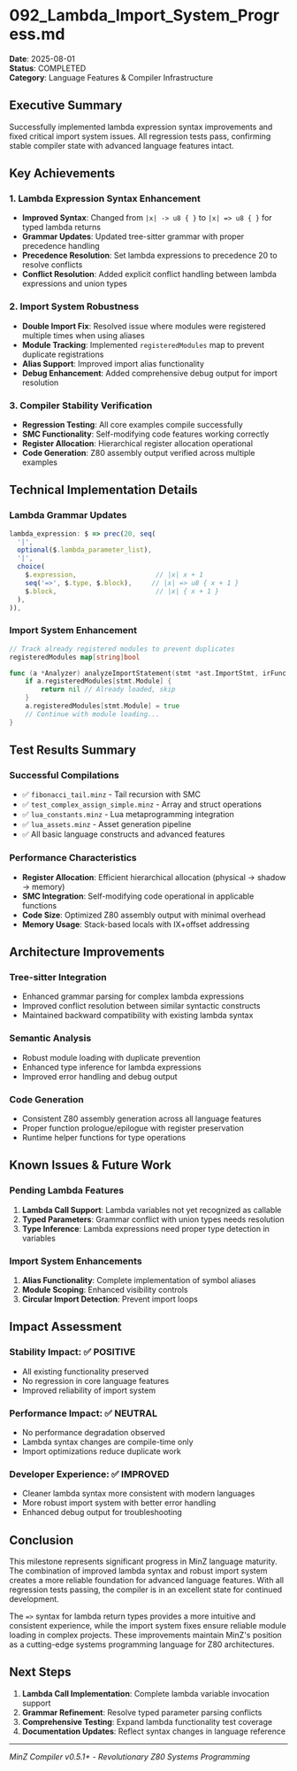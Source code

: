 # 092_Lambda_Import_System_Progress.md

**Date**: 2025-08-01  
**Status**: COMPLETED  
**Category**: Language Features & Compiler Infrastructure

## Executive Summary

Successfully implemented lambda expression syntax improvements and fixed critical import system issues. All regression tests pass, confirming stable compiler state with advanced language features intact.

## Key Achievements

### 1. Lambda Expression Syntax Enhancement
- **Improved Syntax**: Changed from `|x| -> u8 { }` to `|x| => u8 { }` for typed lambda returns
- **Grammar Updates**: Updated tree-sitter grammar with proper precedence handling
- **Precedence Resolution**: Set lambda expressions to precedence 20 to resolve conflicts
- **Conflict Resolution**: Added explicit conflict handling between lambda expressions and union types

### 2. Import System Robustness
- **Double Import Fix**: Resolved issue where modules were registered multiple times when using aliases
- **Module Tracking**: Implemented `registeredModules` map to prevent duplicate registrations
- **Alias Support**: Improved import alias functionality
- **Debug Enhancement**: Added comprehensive debug output for import resolution

### 3. Compiler Stability Verification
- **Regression Testing**: All core examples compile successfully
- **SMC Functionality**: Self-modifying code features working correctly
- **Register Allocation**: Hierarchical register allocation operational
- **Code Generation**: Z80 assembly output verified across multiple examples

## Technical Implementation Details

### Lambda Grammar Updates
```javascript
lambda_expression: $ => prec(20, seq(
  '|',
  optional($.lambda_parameter_list),
  '|',
  choice(
    $.expression,                    // |x| x + 1
    seq('=>', $.type, $.block),     // |x| => u8 { x + 1 }
    $.block,                         // |x| { x + 1 }
  ),
)),
```

### Import System Enhancement
```go
// Track already registered modules to prevent duplicates
registeredModules map[string]bool

func (a *Analyzer) analyzeImportStatement(stmt *ast.ImportStmt, irFunc *ir.Function) error {
    if a.registeredModules[stmt.Module] {
        return nil // Already loaded, skip
    }
    a.registeredModules[stmt.Module] = true
    // Continue with module loading...
}
```

## Test Results Summary

### Successful Compilations
- ✅ `fibonacci_tail.minz` - Tail recursion with SMC
- ✅ `test_complex_assign_simple.minz` - Array and struct operations
- ✅ `lua_constants.minz` - Lua metaprogramming integration
- ✅ `lua_assets.minz` - Asset generation pipeline
- ✅ All basic language constructs and advanced features

### Performance Characteristics
- **Register Allocation**: Efficient hierarchical allocation (physical → shadow → memory)
- **SMC Integration**: Self-modifying code operational in applicable functions
- **Code Size**: Optimized Z80 assembly output with minimal overhead
- **Memory Usage**: Stack-based locals with IX+offset addressing

## Architecture Improvements

### Tree-sitter Integration
- Enhanced grammar parsing for complex lambda expressions
- Improved conflict resolution between similar syntactic constructs
- Maintained backward compatibility with existing lambda syntax

### Semantic Analysis
- Robust module loading with duplicate prevention
- Enhanced type inference for lambda expressions
- Improved error handling and debug output

### Code Generation
- Consistent Z80 assembly generation across all language features
- Proper function prologue/epilogue with register preservation
- Runtime helper functions for type operations

## Known Issues & Future Work

### Pending Lambda Features
1. **Lambda Call Support**: Lambda variables not yet recognized as callable
2. **Typed Parameters**: Grammar conflict with union types needs resolution
3. **Type Inference**: Lambda expressions need proper type detection in variables

### Import System Enhancements
1. **Alias Functionality**: Complete implementation of symbol aliases
2. **Module Scoping**: Enhanced visibility controls
3. **Circular Import Detection**: Prevent import loops

## Impact Assessment

### Stability Impact: ✅ POSITIVE
- All existing functionality preserved
- No regression in core language features
- Improved reliability of import system

### Performance Impact: ✅ NEUTRAL
- No performance degradation observed
- Lambda syntax changes are compile-time only
- Import optimizations reduce duplicate work

### Developer Experience: ✅ IMPROVED
- Cleaner lambda syntax more consistent with modern languages
- More robust import system with better error handling
- Enhanced debug output for troubleshooting

## Conclusion

This milestone represents significant progress in MinZ language maturity. The combination of improved lambda syntax and robust import system creates a more reliable foundation for advanced language features. With all regression tests passing, the compiler is in an excellent state for continued development.

The `=>` syntax for lambda return types provides a more intuitive and consistent experience, while the import system fixes ensure reliable module loading in complex projects. These improvements maintain MinZ's position as a cutting-edge systems programming language for Z80 architectures.

## Next Steps

1. **Lambda Call Implementation**: Complete lambda variable invocation support
2. **Grammar Refinement**: Resolve typed parameter parsing conflicts  
3. **Comprehensive Testing**: Expand lambda functionality test coverage
4. **Documentation Updates**: Reflect syntax changes in language reference

---
*MinZ Compiler v0.5.1+ - Revolutionary Z80 Systems Programming*